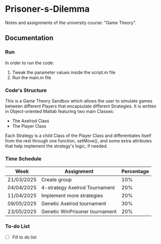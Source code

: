 # Prisoner-s-Dilemma
Notes and assignments of the university course: "Game Theory".

## Documentation
### Run
In order to run the code:
1. Tweak the parameter values inside the script.m file
2. Run the main.m file

### Code's Structure
This is a Game Theory Sandbox which allows the user to simulate games between different Players that encapsulate different Strategies. It is written in Object-oriented Matlab featuring two main Classes:
- The Axelrod Class
- The Player Class

Each Strategy is a child Class of the Player Class and differentiates itself from the rest through one function, setMove(), and some extra attributes that help implement the strategy's logic, if needed.

### Time Schedule
| Week | Assignment | Percentage |
|------|------------|------------|
|21/03/2025|Create group|10%|
|04/04/2025|4-strategy Axelrod Tournament|20%|
|11/04/2025|Implement more strategies|20%|
|09/05/2025|Genetic Axelrod tournament|30%|
|23/05/2025|Genetic WinPrisoner tournament|20%|

### To-do List
- [ ] Fill to do list